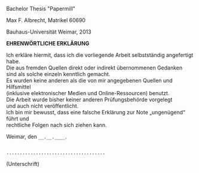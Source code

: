 Bachelor Thesis "Papermill"

Max F. Albrecht, Matrikel 60690

Bauhaus-Universität Weimar, 2013


**EHRENWÖRTLICHE ERKLÄRUNG**

Ich erkläre hiermit, dass ich die vorliegende Arbeit selbstständig angefertigt habe. \
Die aus fremden Quellen direkt oder indirekt übernommenen Gedanken \
sind als solche einzeln kenntlich gemacht. \
Es wurden keine anderen als die von mir angegebenen Quellen und Hilfsmittel \
(inklusive elektronischer Medien und Online-Ressourcen) benutzt. \
Die Arbeit wurde bisher keiner anderen Prüfungsbehörde vorgelegt \
und auch nicht veröffentlicht. \
Ich bin mir bewusst, dass eine falsche Erklärung zur Note „ungenügend“ führt und \
rechtliche Folgen nach sich ziehen kann.

Weimar, den `__.__.____`.

```

.....................................
```

(Unterschrift)
